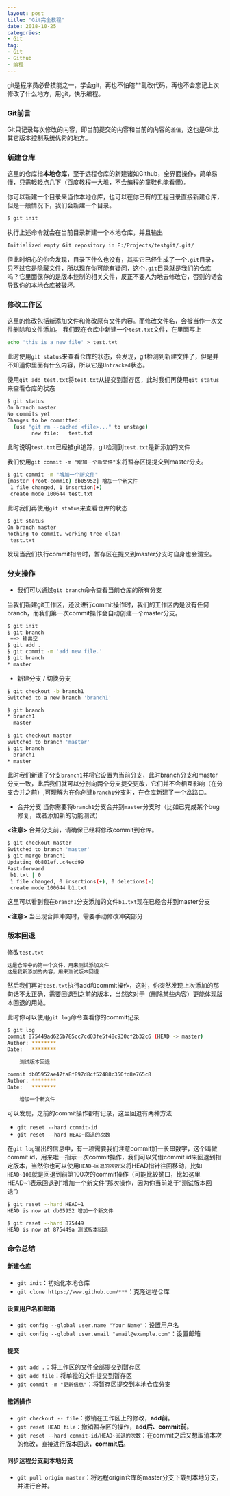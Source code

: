 ```yaml
---
layout: post
title: "Git完全教程"
date: 2018-10-25
categories:
- Git
tag:
- Git
- Github
- 编程
---
```

git是程序员必备技能之一，学会git，再也不怕瞎**乱改代码，再也不会忘记上次修改了什么地方，用git，快乐编程。

### Git前言

Git只记录每次修改的内容，即当前提交的内容和当前的内容的`差值`，这也是Git比其它版本控制系统优秀的地方。

### 新建仓库

这里的仓库指**本地仓库**，至于远程仓库的新建诸如Github，全界面操作，简单易懂，只需轻轻点几下（百度教程一大堆，不会编程的童鞋也能看懂）。

你可以新建一个目录来当作本地仓库，也可以在你已有的工程目录直接新建仓库，但是一般情况下，我们会新建一个目录。
```bash
$ git init
```
执行上述命令就会在当前目录新建一个本地仓库，并且输出
```bash
Initialized empty Git repository in E:/Projects/testgit/.git/
```
但此时细心的你会发现，目录下什么也没有，其实它已经生成了一个`.git`目录，只不过它是隐藏文件，所以现在你可能有疑问，这个`.git`目录就是我们的仓库吗？它里面保存的是版本控制的相关文件，反正不要人为地去修改它，否则的话会导致你的本地仓库被破坏。

### 修改工作区

这里的修改包括新添加文件和修改原有文件内容。而修改文件名，会被当作一次文件删除和文件添加。
我们现在仓库中新建一个`test.txt`文件，在里面写上

```bash
echo 'this is a new file' > test.txt
```
此时使用`git status`来查看仓库的状态，会发现，git检测到新建文件了，但是并不知道你里面有什么内容，所以它是`Untracked`状态。

使用`git add test.txt`将`test.txt`从提交到暂存区，此时我们再使用`git status`来查看仓库的状态
```bash
$ git status
On branch master
No commits yet
Changes to be committed:
  (use "git rm --cached <file>..." to unstage)
        new file:   test.txt
```
此时说明`test.txt`已经被git追踪，git检测到`test.txt`是新添加的文件

我们使用`git commit -m "增加一个新文件"`来将暂存区提提交到master分支。
```bash
$ git commit -m "增加一个新文件"
[master (root-commit) db05952] 增加一个新文件
 1 file changed, 1 insertion(+)
 create mode 100644 test.txt
```
此时我们再使用`git status`来查看仓库的状态
```bash
$ git status
On branch master
nothing to commit, working tree clean
 test.txt
```
发现当我们执行commit指令时，暂存区在提交到master分支时自身也会清空。

### 分支操作

- 我们可以通过`git branch`命令查看当前仓库的所有分支

当我们新建git工作区，还没进行commit操作时，我们的工作区内是没有任何branch，而我们第一次commit操作会自动创建一个master分支。

```bash
$ git init
$ git branch 
 ==> 输出空
$ git add .
$ git commit -m 'add new file.'
$ git branch
* master
```

- 新建分支 / 切换分支

```bash
$ git checkout -b branch1 
Switched to a new branch 'branch1'

$ git branch
* branch1
  master
  
$ git checkout master
Switched to branch 'master'
$ git branch
  branch1
* master
```
此时我们新建了分支`branch1`并将它设置为当前分支，此时branch分支和master分支一致，此后我们就可以分别向两个分支提交更改，它们并不会相互影响（在分支合并之前）,可理解为在你创建`branch1`分支时，在仓库新建了一个岔路口。

- 合并分支
当你需要将`branch1`分支合并到`master`分支时（比如已完成某个bug修复，或者添加新的功能测试）

 **<注意>** 合并分支前，请确保已经将修改commit到仓库。

```bash
$ git checkout master
Switched to branch 'master'
$ git merge branch1
Updating 0b801ef..c4ecd99
Fast-forward
 b1.txt | 0
 1 file changed, 0 insertions(+), 0 deletions(-)
 create mode 100644 b1.txt
```
这里可以看到我在`branch1`分支添加的文件`b1.txt`现在已经合并到master分支

**<注意>** 当出现合并冲突时，需要手动修改冲突部分

### 版本回退

修改`test.txt`

```bash
这是仓库中的第一个文件，用来测试添加文件
这是我新添加的内容，用来测试版本回退
```
然后我们再对`test.txt`执行add和commit操作，这时，你突然发现上次添加的那句话不太正确，需要回退到之前的版本，当然这对于（删除某些内容）更能体现版本回退的用处。

此时你可以使用`git log`命令查看你的commit记录
```bash
$ git log
commit 875449ad625b785cc7cd03fe5f48c930cf2b32c6 (HEAD -> master)
Author: ********
Date:   ********

    测试版本回退

commit db05952ae47fa8f897d8cf52488c350fd8e765c8
Author: ********
Date:   ********

    增加一个新文件
```
可以发现，之前的commit操作都有记录，这里回退有两种方法

- `git reset --hard commit-id`
- `git reset --hard HEAD~回退的次数`

在`git log`输出的信息中，有一项需要我们注意commit加一长串数字，这个叫做commit id，用来唯一指示一次commit操作，我们可以凭借commit id来回退到指定版本，当然你也可以使用`HEAD~回退的次数`来将HEAD指针往回移动，比如`HEAD~100`就是回退到前第100次的commit操作（可能比较拗口，比如这里HEAD~1表示回退到“增加一个新文件”那次操作，因为你当前处于“测试版本回退”）

```bash
$ git reset --hard HEAD~1
HEAD is now at db05952 增加一个新文件

$ git reset --hard 875449
HEAD is now at 875449a 测试版本回退
```

### 命令总结

#### 新建仓库
- `git init`：初始化本地仓库
- `git clone https://www.github.com/***`：克隆远程仓库

#### 设置用户名和邮箱
- `git config --global user.name "Your Name"`：设置用户名
- `git config --global user.email "email@example.com"`：设置邮箱

#### 提交
- `git add .`：将工作区的文件全部提交到暂存区
- `git add file`：将单独的文件提交到暂存区
- `git commit -m "更新信息"`：将暂存区提交到本地仓库分支

#### 撤销操作
- `git checkout -- file`：撤销在工作区上的修改，**add前**。
- `git reset HEAD file`：撤销暂存区的操作，**add后、commit前**。
- `git reset --hard commit-id/HEAD~回退的次数`：在commit之后又想取消本次的修改，直接进行版本回退，**commit后**。

#### 同步远程分支到本地分支
- `git pull origin master`：将远程origin仓库的master分支下载到本地分支，并进行合并。
